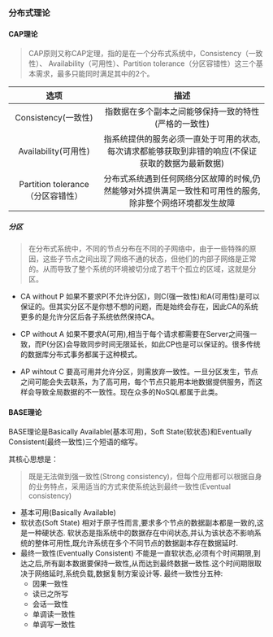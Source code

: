 ### 分布式理论

#### CAP理论

> CAP原则又称CAP定理，指的是在一个分布式系统中，Consistency（一致性）、 Availability（可用性）、Partition tolerance（分区容错性）这三个基本需求，最多只能同时满足其中的2个。

|选项  |描述 |
|:-:|:-:|
|Consistency(一致性)|指数据在多个副本之间能够保持一致的特性(严格的一致性)|
|Availability(可用性)|指系统提供的服务必须一直处于可用的状态,每次请求都能够获取到非错的响应(不保证获取的数据为最新数据)|
|Partition tolerance（分区容错性）|分布式系统遇到任何网络分区故障的时候,仍然能够对外提供满足一致性和可用性的服务,除非整个网络环境都发生故障|

##### 分区

> 在分布式系统中，不同的节点分布在不同的子网络中，由于一些特殊的原因，这些子节点之间出现了网络不通的状态，但他们的内部子网络是正常的。从而导致了整个系统的环境被切分成了若干个孤立的区域，这就是分区。

- CA without P
如果不要求P(不允许分区)，则C(强一致性)和A(可用性)是可以保证的。但其实分区不是你想不想的问题，而是始终会存在，因此CA的系统更多的是允许分区后各子系统依然保持CA。

- CP without A
如果不要求A(可用),相当于每个请求都需要在Server之间强一致，而P(分区)会导致同步时间无限延长，如此CP也是可以保证的。很多传统的数据库分布式事务都属于这种模式。

- AP wihtout C
要高可用并允许分区，则需放弃一致性。一旦分区发生，节点之间可能会失去联系，为了高可用，每个节点只能用本地数据提供服务，而这样会导致全局数据的不一致性。现在众多的NoSQL都属于此类。

#### BASE理论

BASE理论是Basically Available(基本可用)，Soft State(软状态)和Eventually Consistent(最终一致性)三个短语的缩写。

其核心思想是：

> 既是无法做到强一致性(Strong consistency)，但每个应用都可以根据自身的业务特点，采用适当的方式来使系统达到最终一致性(Eventual consistency)

- 基本可用(Basically Available)
- 软状态(Soft State)
相对于原子性而言,要求多个节点的数据副本都是一致的,这是一种硬状态.
软状态是指系统中的数据存在中间状态,并认为该状态不影响系统的整体可用性,既允许系统在多个不同节点的数据副本存在数据延时.
- 最终一致性(Eventually Consistent)
  不能是一直软状态,必须有个时间期限,到达之后,所有副本数据要保持一致性,从而达到最终数据一致性.这个时间期限取决于网络延时,系统负载,数据复制方案设计等.
最终一致性分五种:
  - 因果一致性
  - 读已之所写
  - 会话一致性
  - 单调读一致性
  - 单调写一致性